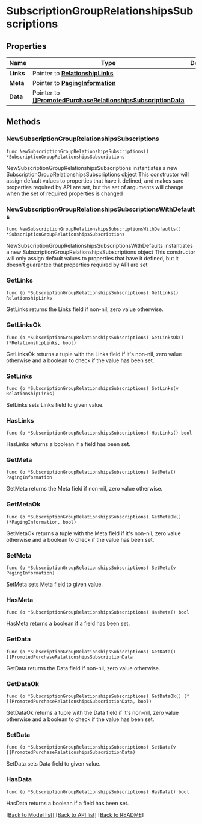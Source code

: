 # SubscriptionGroupRelationshipsSubscriptions

## Properties

Name | Type | Description | Notes
------------ | ------------- | ------------- | -------------
**Links** | Pointer to [**RelationshipLinks**](RelationshipLinks.md) |  | [optional] 
**Meta** | Pointer to [**PagingInformation**](PagingInformation.md) |  | [optional] 
**Data** | Pointer to [**[]PromotedPurchaseRelationshipsSubscriptionData**](PromotedPurchaseRelationshipsSubscriptionData.md) |  | [optional] 

## Methods

### NewSubscriptionGroupRelationshipsSubscriptions

`func NewSubscriptionGroupRelationshipsSubscriptions() *SubscriptionGroupRelationshipsSubscriptions`

NewSubscriptionGroupRelationshipsSubscriptions instantiates a new SubscriptionGroupRelationshipsSubscriptions object
This constructor will assign default values to properties that have it defined,
and makes sure properties required by API are set, but the set of arguments
will change when the set of required properties is changed

### NewSubscriptionGroupRelationshipsSubscriptionsWithDefaults

`func NewSubscriptionGroupRelationshipsSubscriptionsWithDefaults() *SubscriptionGroupRelationshipsSubscriptions`

NewSubscriptionGroupRelationshipsSubscriptionsWithDefaults instantiates a new SubscriptionGroupRelationshipsSubscriptions object
This constructor will only assign default values to properties that have it defined,
but it doesn't guarantee that properties required by API are set

### GetLinks

`func (o *SubscriptionGroupRelationshipsSubscriptions) GetLinks() RelationshipLinks`

GetLinks returns the Links field if non-nil, zero value otherwise.

### GetLinksOk

`func (o *SubscriptionGroupRelationshipsSubscriptions) GetLinksOk() (*RelationshipLinks, bool)`

GetLinksOk returns a tuple with the Links field if it's non-nil, zero value otherwise
and a boolean to check if the value has been set.

### SetLinks

`func (o *SubscriptionGroupRelationshipsSubscriptions) SetLinks(v RelationshipLinks)`

SetLinks sets Links field to given value.

### HasLinks

`func (o *SubscriptionGroupRelationshipsSubscriptions) HasLinks() bool`

HasLinks returns a boolean if a field has been set.

### GetMeta

`func (o *SubscriptionGroupRelationshipsSubscriptions) GetMeta() PagingInformation`

GetMeta returns the Meta field if non-nil, zero value otherwise.

### GetMetaOk

`func (o *SubscriptionGroupRelationshipsSubscriptions) GetMetaOk() (*PagingInformation, bool)`

GetMetaOk returns a tuple with the Meta field if it's non-nil, zero value otherwise
and a boolean to check if the value has been set.

### SetMeta

`func (o *SubscriptionGroupRelationshipsSubscriptions) SetMeta(v PagingInformation)`

SetMeta sets Meta field to given value.

### HasMeta

`func (o *SubscriptionGroupRelationshipsSubscriptions) HasMeta() bool`

HasMeta returns a boolean if a field has been set.

### GetData

`func (o *SubscriptionGroupRelationshipsSubscriptions) GetData() []PromotedPurchaseRelationshipsSubscriptionData`

GetData returns the Data field if non-nil, zero value otherwise.

### GetDataOk

`func (o *SubscriptionGroupRelationshipsSubscriptions) GetDataOk() (*[]PromotedPurchaseRelationshipsSubscriptionData, bool)`

GetDataOk returns a tuple with the Data field if it's non-nil, zero value otherwise
and a boolean to check if the value has been set.

### SetData

`func (o *SubscriptionGroupRelationshipsSubscriptions) SetData(v []PromotedPurchaseRelationshipsSubscriptionData)`

SetData sets Data field to given value.

### HasData

`func (o *SubscriptionGroupRelationshipsSubscriptions) HasData() bool`

HasData returns a boolean if a field has been set.


[[Back to Model list]](../README.md#documentation-for-models) [[Back to API list]](../README.md#documentation-for-api-endpoints) [[Back to README]](../README.md)



